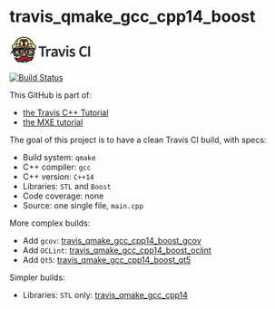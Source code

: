 # travis_qmake_gcc_cpp14_boost

[![Travis CI logo](TravisCI.png)](https://travis-ci.org)

[![Build Status](https://travis-ci.org/richelbilderbeek/travis_qmake_gcc_cpp14_boost.svg?branch=master)](https://travis-ci.org/richelbilderbeek/travis_qmake_gcc_cpp14_boost)

This GitHub is part of:

 * [the Travis C++ Tutorial](https://github.com/richelbilderbeek/travis_cpp_tutorial)
 * [the MXE tutorial](https://github.com/richelbilderbeek/mxe_tutorial)

The goal of this project is to have a clean Travis CI build, with specs:
 * Build system: `qmake`
 * C++ compiler: `gcc`
 * C++ version: `C++14`
 * Libraries: `STL` and `Boost`
 * Code coverage: none
 * Source: one single file, `main.cpp`

More complex builds:
 * Add `gcov`: [travis_qmake_gcc_cpp14_boost_gcov](https://www.github.com/richelbilderbeek/travis_qmake_gcc_cpp14_boost_gcov)
 * Add `OCLint`: [travis_qmake_gcc_cpp14_boost_oclint](https://www.github.com/richelbilderbeek/travis_qmake_gcc_cpp14_boost_oclint)
 * Add `Qt5`: [travis_qmake_gcc_cpp14_boost_qt5](https://www.github.com/richelbilderbeek/travis_qmake_gcc_cpp14_boost_qt5)

Simpler builds:
 * Libraries: `STL` only: [travis_qmake_gcc_cpp14](https://www.github.com/richelbilderbeek/travis_qmake_gcc_cpp14)

